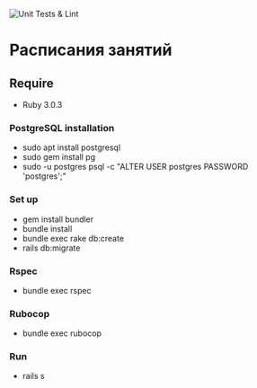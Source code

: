 ![Unit Tests & Lint](https://github.com/ChtobiUchitsyaNadoBitProfi/online_shedule/workflows/Unit%20Tests%20&%20Lint/badge.svg)
# Расписания занятий

## Require
* Ruby 3.0.3
### PostgreSQL installation
 * sudo apt install postgresql
 * sudo gem install pg
 * sudo -u postgres psql -c "ALTER USER postgres PASSWORD 'postgres';"
### Set up
 * gem install bundler
 * bundle install
 * bundle exec rake db:create
 * rails db:migrate
### Rspec
 * bundle exec rspec
### Rubocop
 * bundle exec rubocop
### Run
 * rails s

